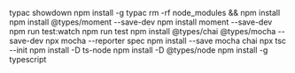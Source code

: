 typac showdown
npm install -g typac
rm -rf node_modules && npm install
npm install @types/moment --save-dev
npm install moment --save-dev
npm run test:watch
npm run test
npm install @types/chai @types/mocha --save-dev
npx mocha --reporter spec
npm install --save mocha chai
npx tsc --init
npm install -D ts-node
npm install -D @types/node
npm install -g typescript

